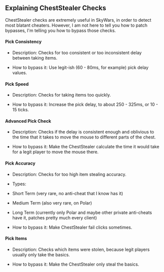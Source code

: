 ## Explaining ChestStealer Checks
ChestStealer checks are extremely useful in SkyWars, in order to detect most blatant cheaters. However, I am not here to tell you how to patch bypasses, I'm telling you how to bypass those checks.

#### Pick Consistency 
- Description: Checks for too consistent or too inconsistent delay between taking items.

- How to bypass it: Use legit-ish (60 - 80ms, for example) pick delay values.

#### Pick Speed 
- Description: Checks for taking items too quickly.

- How to bypass it: Increase the pick delay, to about 250 - 325ms, or 10 - 15 ticks.

#### Advanced Pick Check
- Description: Checks if the delay is consistent enough and oblivious to the time that it takes to move the mouse to different parts of the chest.

- How to bypass it: Make the ChestStealer calculate the time it would take for a legit player to move the mouse there.

#### Pick Accuracy 
- Description: Checks for too high item stealing accuracy.

- Types:
- Short Term (very rare, no anti-cheat that I know has it)
- Medium Term (also very rare, on Polar)
- Long Term (currently only Polar and maybe other private anti-cheats have it, patches pretty much every client)

- How to bypass it: Make ChestStealer fail clicks sometimes.

#### Pick Items
- Description: Checks which items were stolen, because legit players usually only take the basics.

- How to bypass it: Make the ChestStealer only steal the basics.
